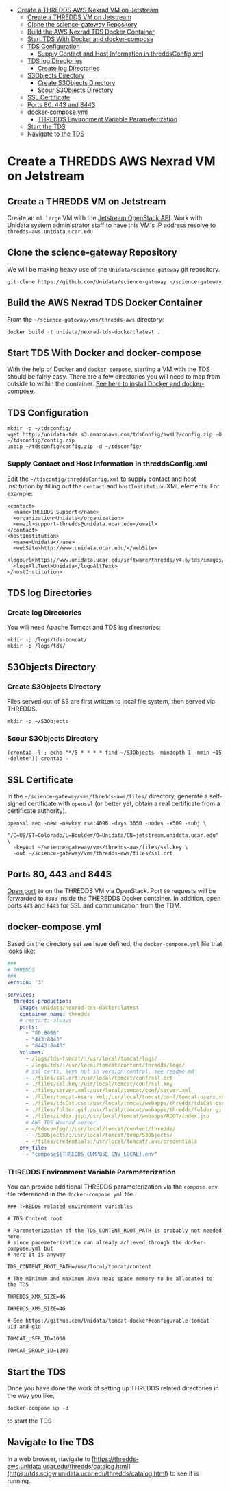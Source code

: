 - [Create a THREDDS AWS Nexrad VM on Jetstream](#h-4D049C67)
  - [Create a THREDDS VM on Jetstream](#h-06E230D1)
  - [Clone the science-gateway Repository](#h-966B0207)
  - [Build the AWS Nexrad TDS Docker Container](#h-154BBC9F)
  - [Start TDS With Docker and docker-compose](#h-74EEEE2C)
  - [TDS Configuration](#h-717697EB)
    - [Supply Contact and Host Information in threddsConfig.xml](#h-615B0684)
  - [TDS log Directories](#h-F52D01A2)
    - [Create log Directories](#h-99E9AD76)
  - [S3Objects Directory](#h-F6EBEBDF)
    - [Create S3Objects Directory](#h-763C22DA)
    - [Scour S3Objects Directory](#h-483C35F9)
  - [SSL Certificate](#h-0B00E7AE)
  - [Ports 80, 443 and 8443](#h-1541998B)
  - [docker-compose.yml](#h-B1EEBC0A)
    - [THREDDS Environment Variable Parameterization](#h-F0A8F4C2)
  - [Start the TDS](#h-DF4BC998)
  - [Navigate to the TDS](#h-628E2897)



<a id="h-4D049C67"></a>

# Create a THREDDS AWS Nexrad VM on Jetstream


<a id="h-06E230D1"></a>

## Create a THREDDS VM on Jetstream

Create an `m1.large` VM with the [Jetstream OpenStack API](../../openstack/readme.md). Work with Unidata system administrator staff to have this VM's IP address resolve to `thredds-aws.unidata.ucar.edu`


<a id="h-966B0207"></a>

## Clone the science-gateway Repository

We will be making heavy use of the `Unidata/science-gateway` git repository.

```shell
git clone https://github.com/Unidata/science-gateway ~/science-gateway
```


<a id="h-154BBC9F"></a>

## Build the AWS Nexrad TDS Docker Container

From the `~/science-gateway/vms/thredds-aws` directory:

```shell
docker build -t unidata/nexrad-tds-docker:latest .
```


<a id="h-74EEEE2C"></a>

## Start TDS With Docker and docker-compose

With the help of Docker and `docker-compose`, starting a VM with the TDS should be fairly easy. There are a few directories you will need to map from outside to within the container. [See here to install Docker and docker-compose](../../vm-init-readme.md).


<a id="h-717697EB"></a>

## TDS Configuration

```shell
mkdir -p ~/tdsconfig/
wget http://unidata-tds.s3.amazonaws.com/tdsConfig/awsL2/config.zip -O ~/tdsconfig/config.zip
unzip ~/tdsconfig/config.zip -d ~/tdsconfig/
```


<a id="h-615B0684"></a>

### Supply Contact and Host Information in threddsConfig.xml

Edit the `~/tdsconfig/threddsConfig.xml` to supply contact and host institution by filling out the `contact` and `hostInstitution` XML elements. For example:

    <contact>
      <name>THREDDS Support</name>
      <organization>Unidata</organization>
      <email>support-thredds@unidata.ucar.edu</email>
    </contact>
    <hostInstitution>
      <name>Unidata</name>
      <webSite>http://www.unidata.ucar.edu/</webSite>
      <logoUrl>https://www.unidata.ucar.edu/software/thredds/v4.6/tds/images/unidataLogo.png</logoUrl>
      <logoAltText>Unidata</logoAltText>
    </hostInstitution>


<a id="h-F52D01A2"></a>

## TDS log Directories


<a id="h-99E9AD76"></a>

### Create log Directories

You will need Apache Tomcat and TDS log directories:

```shell
mkdir -p /logs/tds-tomcat/
mkdir -p /logs/tds/
```


<a id="h-F6EBEBDF"></a>

## S3Objects Directory


<a id="h-763C22DA"></a>

### Create S3Objects Directory

Files served out of S3 are first written to local file system, then served via THREDDS.

```shell
mkdir -p ~/S3Objects
```


<a id="h-483C35F9"></a>

### Scour S3Objects Directory

```shell
(crontab -l ; echo "*/5 * * * * find ~/S3Objects -mindepth 1 -mmin +15 -delete")| crontab -
```


<a id="h-0B00E7AE"></a>

## SSL Certificate

In the `~/science-gateway/vms/thredds-aws/files/` directory, generate a self-signed certificate with `openssl` (or better yet, obtain a real certificate from a certificate authority).

```shell
openssl req -new -newkey rsa:4096 -days 3650 -nodes -x509 -subj \
  "/C=US/ST=Colorado/L=Boulder/O=Unidata/CN=jetstream.unidata.ucar.edu" \
  -keyout ~/science-gateway/vms/thredds-aws/files/ssl.key \
  -out ~/science-gateway/vms/thredds-aws/files/ssl.crt
```


<a id="h-1541998B"></a>

## Ports 80, 443 and 8443

[Open port](../../openstack/readme.md) `80` on the THREDDS VM via OpenStack. Port `80` requests will be forwarded to `8080` inside the THEREDDS Docker container. In addition, open ports `443` and `8443` for SSL and communication from the TDM.


<a id="h-B1EEBC0A"></a>

## docker-compose.yml

Based on the directory set we have defined, the `docker-compose.yml` file that looks like:

```yaml
###
# THREDDS
###
version: '3'

services:
  thredds-production:
    image: unidata/nexrad-tds-docker:latest
    container_name: thredds
    # restart: always
    ports:
      - "80:8080"
      - "443:8443"
      - "8443:8443"
    volumes:
      - /logs/tds-tomcat/:/usr/local/tomcat/logs/
      - /logs/tds/:/usr/local/tomcat/content/thredds/logs/
      # ssl certs, keys not in version control, see readme.md
      - ./files/ssl.crt:/usr/local/tomcat/conf/ssl.crt
      - ./files/ssl.key:/usr/local/tomcat/conf/ssl.key
      - ./files/server.xml:/usr/local/tomcat/conf/server.xml
      - ./files/tomcat-users.xml:/usr/local/tomcat/conf/tomcat-users.xml
      - ./files/tdsCat.css:/usr/local/tomcat/webapps/thredds/tdsCat.css
      - ./files/folder.gif:/usr/local/tomcat/webapps/thredds/folder.gif
      - ./files/index.jsp:/usr/local/tomcat/webapps/ROOT/index.jsp
      # AWS TDS Nexrad server
      - ~/tdsconfig/:/usr/local/tomcat/content/thredds/
      - ~/S3Objects/:/usr/local/tomcat/temp/S3Objects/
      - ~/files/credentials:/usr/local/tomcat/.aws/credentials
    env_file:
      - "compose${THREDDS_COMPOSE_ENV_LOCAL}.env"
```


<a id="h-F0A8F4C2"></a>

### THREDDS Environment Variable Parameterization

You can provide additional THREDDS parameterization via the `compose.env` file referenced in the `docker-compose.yml` file.

```shell
### THREDDS related environment variables

# TDS Content root

# Paremeterization of the TDS_CONTENT_ROOT_PATH is probably not needed here
# since paremeterization can already achieved through the docker-compose.yml but
# here it is anyway

TDS_CONTENT_ROOT_PATH=/usr/local/tomcat/content

# The minimum and maximum Java heap space memory to be allocated to the TDS

THREDDS_XMX_SIZE=4G

THREDDS_XMS_SIZE=4G

# See https://github.com/Unidata/tomcat-docker#configurable-tomcat-uid-and-gid

TOMCAT_USER_ID=1000

TOMCAT_GROUP_ID=1000
```


<a id="h-DF4BC998"></a>

## Start the TDS

Once you have done the work of setting up THREDDS related directories in the way you like,

```shell
docker-compose up -d
```

to start the TDS


<a id="h-628E2897"></a>

## Navigate to the TDS

In a web browser, navigate to [https://thredds-aws.unidata.ucar.edu/thredds/catalog.html](https://tds.scigw.unidata.ucar.edu/thredds/catalog.html) to see if is running.
